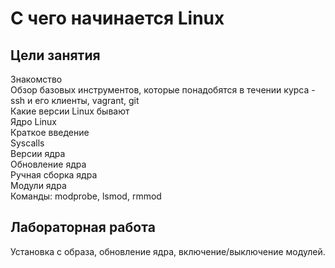 # С чего начинается Linux 
## Цели занятия

Знакомство <br/>
Обзор базовых инструментов, которые понадобятся в течении курса - ssh и его клиенты, vagrant, git  <br/>
Какие версии Linux бывают  <br/>
Ядро Linux  <br/>
Краткое введение  <br/>
Syscalls  <br/>
Версии ядра  <br/>
Обновление ядра  <br/>
Ручная сборка ядра  <br/>
Модули ядра  <br/>
Команды: modprobe, lsmod, rmmod  <br/>

## Лабораторная работа

Установка с образа, обновление ядра, включение/выключение модулей.
